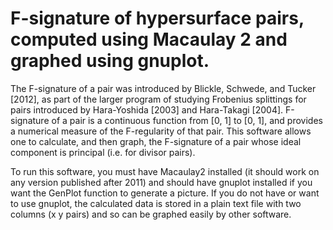 # F-signature of hypersurface pairs, computed using Macaulay 2 and graphed using gnuplot. 
The F-signature of a pair was introduced by Blickle, Schwede, and Tucker [2012], as part 
of the larger program of studying Frobenius splittings for pairs introduced by 
Hara-Yoshida [2003] and Hara-Takagi [2004]. F-signature of a pair is a continuous function 
from [0, 1] to [0, 1], and provides a numerical measure of the F-regularity of that pair. 
This software allows one to calculate, and then graph, the F-signature of a pair whose ideal
component is principal (i.e. for divisor pairs). 

To run this software, you must have Macaulay2 installed (it should work on any version 
published after 2011) and should have gnuplot installed if you want the GenPlot function 
to generate a picture. If you do not have or want to use gnuplot, the calculated data is
stored in a plain text file with two columns (x y pairs) and so can be graphed easily
by other software. 
